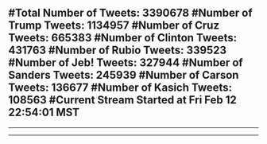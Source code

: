 #Total Number of Tweets: 3390678 
#Number of Trump Tweets: 1134957
#Number of Cruz Tweets: 665383
#Number of Clinton Tweets: 431763
#Number of Rubio Tweets: 339523
#Number of Jeb! Tweets: 327944
#Number of Sanders Tweets: 245939
#Number of Carson Tweets: 136677
#Number of Kasich Tweets: 108563
#Current Stream Started at Fri Feb 12 22:54:01 MST
---
---
---
